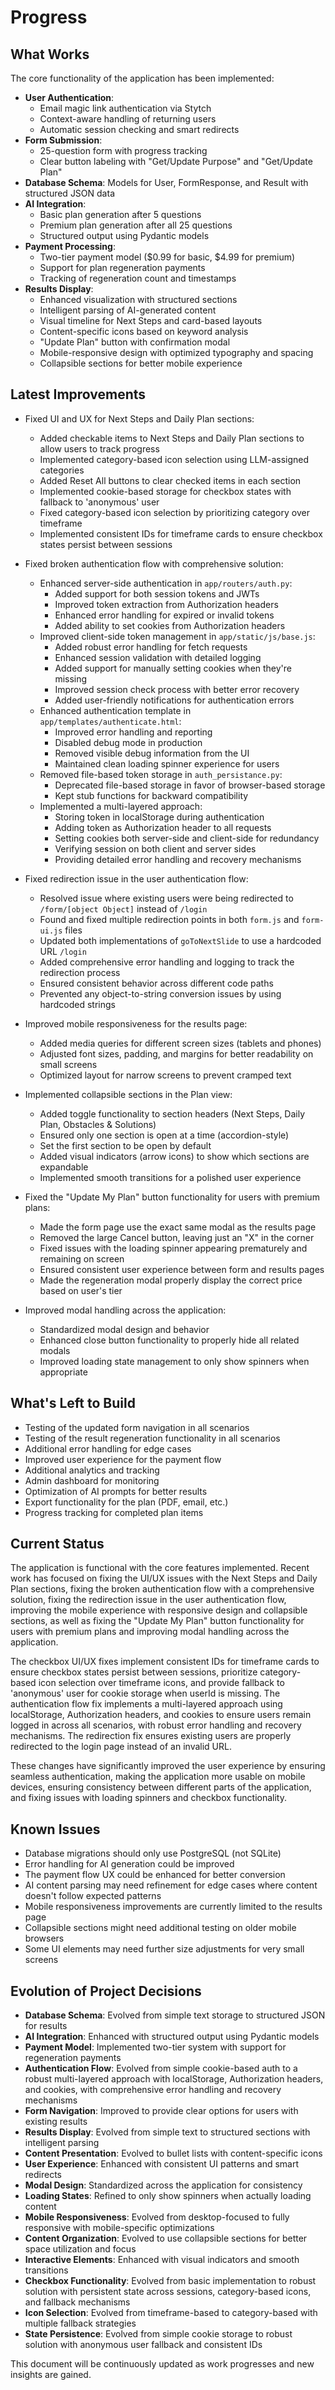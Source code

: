 # Progress

## What Works
The core functionality of the application has been implemented:

- **User Authentication**: 
  - Email magic link authentication via Stytch
  - Context-aware handling of returning users
  - Automatic session checking and smart redirects
- **Form Submission**: 
  - 25-question form with progress tracking
  - Clear button labeling with "Get/Update Purpose" and "Get/Update Plan"
- **Database Schema**: Models for User, FormResponse, and Result with structured JSON data
- **AI Integration**: 
  - Basic plan generation after 5 questions
  - Premium plan generation after all 25 questions
  - Structured output using Pydantic models
- **Payment Processing**: 
  - Two-tier payment model ($0.99 for basic, $4.99 for premium)
  - Support for plan regeneration payments
  - Tracking of regeneration count and timestamps
- **Results Display**: 
  - Enhanced visualization with structured sections
  - Intelligent parsing of AI-generated content
  - Visual timeline for Next Steps and card-based layouts
  - Content-specific icons based on keyword analysis
  - "Update Plan" button with confirmation modal
  - Mobile-responsive design with optimized typography and spacing
  - Collapsible sections for better mobile experience

## Latest Improvements
- Fixed UI and UX for Next Steps and Daily Plan sections:
  - Added checkable items to Next Steps and Daily Plan sections to allow users to track progress
  - Implemented category-based icon selection using LLM-assigned categories
  - Added Reset All buttons to clear checked items in each section
  - Implemented cookie-based storage for checkbox states with fallback to 'anonymous' user
  - Fixed category-based icon selection by prioritizing category over timeframe
  - Implemented consistent IDs for timeframe cards to ensure checkbox states persist between sessions

- Fixed broken authentication flow with comprehensive solution:
  - Enhanced server-side authentication in `app/routers/auth.py`:
    - Added support for both session tokens and JWTs
    - Improved token extraction from Authorization headers
    - Enhanced error handling for expired or invalid tokens
    - Added ability to set cookies from Authorization headers
  - Improved client-side token management in `app/static/js/base.js`:
    - Added robust error handling for fetch requests
    - Enhanced session validation with detailed logging
    - Added support for manually setting cookies when they're missing
    - Improved session check process with better error recovery
    - Added user-friendly notifications for authentication errors
  - Enhanced authentication template in `app/templates/authenticate.html`:
    - Improved error handling and reporting
    - Disabled debug mode in production
    - Removed visible debug information from the UI
    - Maintained clean loading spinner experience for users
  - Removed file-based token storage in `auth_persistance.py`:
    - Deprecated file-based storage in favor of browser-based storage
    - Kept stub functions for backward compatibility
  - Implemented a multi-layered approach:
    - Storing token in localStorage during authentication
    - Adding token as Authorization header to all requests
    - Setting cookies both server-side and client-side for redundancy
    - Verifying session on both client and server sides
    - Providing detailed error handling and recovery mechanisms
- Fixed redirection issue in the user authentication flow:
  - Resolved issue where existing users were being redirected to `/form/[object Object]` instead of `/login`
  - Found and fixed multiple redirection points in both `form.js` and `form-ui.js` files
  - Updated both implementations of `goToNextSlide` to use a hardcoded URL `/login`
  - Added comprehensive error handling and logging to track the redirection process
  - Ensured consistent behavior across different code paths
  - Prevented any object-to-string conversion issues by using hardcoded strings
- Improved mobile responsiveness for the results page:
  - Added media queries for different screen sizes (tablets and phones)
  - Adjusted font sizes, padding, and margins for better readability on small screens
  - Optimized layout for narrow screens to prevent cramped text
- Implemented collapsible sections in the Plan view:
  - Added toggle functionality to section headers (Next Steps, Daily Plan, Obstacles & Solutions)
  - Ensured only one section is open at a time (accordion-style)
  - Set the first section to be open by default
  - Added visual indicators (arrow icons) to show which sections are expandable
  - Implemented smooth transitions for a polished user experience
- Fixed the "Update My Plan" button functionality for users with premium plans:
  - Made the form page use the exact same modal as the results page
  - Removed the large Cancel button, leaving just an "X" in the corner
  - Fixed issues with the loading spinner appearing prematurely and remaining on screen
  - Ensured consistent user experience between form and results pages
  - Made the regeneration modal properly display the correct price based on user's tier
- Improved modal handling across the application:
  - Standardized modal design and behavior
  - Enhanced close button functionality to properly hide all related modals
  - Improved loading state management to only show spinners when appropriate

## What's Left to Build
- Testing of the updated form navigation in all scenarios
- Testing of the result regeneration functionality in all scenarios
- Additional error handling for edge cases
- Improved user experience for the payment flow
- Additional analytics and tracking
- Admin dashboard for monitoring
- Optimization of AI prompts for better results
- Export functionality for the plan (PDF, email, etc.)
- Progress tracking for completed plan items

## Current Status
The application is functional with the core features implemented. Recent work has focused on fixing the UI/UX issues with the Next Steps and Daily Plan sections, fixing the broken authentication flow with a comprehensive solution, fixing the redirection issue in the user authentication flow, improving the mobile experience with responsive design and collapsible sections, as well as fixing the "Update My Plan" button functionality for users with premium plans and improving modal handling across the application. 

The checkbox UI/UX fixes implement consistent IDs for timeframe cards to ensure checkbox states persist between sessions, prioritize category-based icon selection over timeframe icons, and provide fallback to 'anonymous' user for cookie storage when userId is missing. The authentication flow fix implements a multi-layered approach using localStorage, Authorization headers, and cookies to ensure users remain logged in across all scenarios, with robust error handling and recovery mechanisms. The redirection fix ensures existing users are properly redirected to the login page instead of an invalid URL. 

These changes have significantly improved the user experience by ensuring seamless authentication, making the application more usable on mobile devices, ensuring consistency between different parts of the application, and fixing issues with loading spinners and checkbox functionality.

## Known Issues
- Database migrations should only use PostgreSQL (not SQLite)
- Error handling for AI generation could be improved
- The payment flow UX could be enhanced for better conversion
- AI content parsing may need refinement for edge cases where content doesn't follow expected patterns
- Mobile responsiveness improvements are currently limited to the results page
- Collapsible sections might need additional testing on older mobile browsers
- Some UI elements may need further size adjustments for very small screens

## Evolution of Project Decisions
- **Database Schema**: Evolved from simple text storage to structured JSON for results
- **AI Integration**: Enhanced with structured output using Pydantic models
- **Payment Model**: Implemented two-tier system with support for regeneration payments
- **Authentication Flow**: Evolved from simple cookie-based auth to a robust multi-layered approach with localStorage, Authorization headers, and cookies, with comprehensive error handling and recovery mechanisms
- **Form Navigation**: Improved to provide clear options for users with existing results
- **Results Display**: Evolved from simple text to structured sections with intelligent parsing
- **Content Presentation**: Evolved to bullet lists with content-specific icons
- **User Experience**: Enhanced with consistent UI patterns and smart redirects
- **Modal Design**: Standardized across the application for consistency
- **Loading States**: Refined to only show spinners when actually loading content
- **Mobile Responsiveness**: Evolved from desktop-focused to fully responsive with mobile-specific optimizations
- **Content Organization**: Evolved to use collapsible sections for better space utilization and focus
- **Interactive Elements**: Enhanced with visual indicators and smooth transitions
- **Checkbox Functionality**: Evolved from basic implementation to robust solution with persistent state across sessions, category-based icons, and fallback mechanisms
- **Icon Selection**: Evolved from timeframe-based to category-based with multiple fallback strategies
- **State Persistence**: Evolved from simple cookie storage to robust solution with anonymous user fallback and consistent IDs

This document will be continuously updated as work progresses and new insights are gained.
